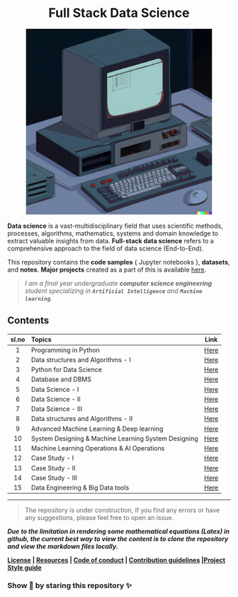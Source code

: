<h1 align="center">Full Stack Data Science</h1>

<p align="center">
    <a href="https://github.com/kannanjayachandran/Full-Stack-Data-Science"><img src="Logo.png" alt="Logo" height=420></a>
</p>

**Data science** is a vast-multidisciplinary field that uses scientific methods, processes, algorithms, mathematics, systems and domain knowledge to extract valuable insights from data. **Full-stack data science** refers to a comprehensive approach to the field of data science (End-to-End).

This repository contains the **code samples** { Jupyter notebooks }, **datasets**, and **notes**. **Major projects** created as a part of this is available [here](./Major_Projects.md).

> _I am a final year undergraduate **computer science engineering** student specializing in **`Artificial Intelligence`** and **`Machine learning`**._

## Contents

| sl.no | Topics                              |                               Link                                |
| :---: | :---------------------------------- | :---------------------------------------------------------------: |
|   1   | Programming in Python               | [Here](./01.%20Introduction%20to%20Programming%20&%20Python/Readme.md) |
|   2   | Data structures and Algorithms - I  |   [Here](./02.%20Data%20structures%20and%20Algorithms%20-%20I/)   |
|   3   | Python for Data Science |                [Here](./03.%20Python%20for%20Data%20Science/Readme.md)  |
|   4   | Database and DBMS                          |                     [Here](./04.%20Database%20&%20DBMS/)   |
|   5   | Data Science - I                    |                  [Here](./05.%20Data_Science-I/)                  |
|   6   | Data Science - II                   |                 [Here](./06.%20Data_Science-II/Readme.md)         |
|   7   | Data Science - III                  |                 [Here](./07.%20Data_Science-III/)                 |
|   8   | Data structures and Algorithms - II |  [Here](./08.%20Data%20structures%20and%20Algorithms%20-%20II/)   |
|   9   | Advanced Machine Learning  & Deep learning         |               [Here](./09.%20Adv%20Machine%20Learning%20&%20Deep%20Learning/Readme.md)               |
|  10   | System Designing & Machine Learning System Designing   |        [Here](./10.%20System%20Design%20&%20ML%20System%20Design/)                       |
|  11   | Machine Learning Operations & AI Operations |           [Here](./11.%20MlOps%20&%20AIOps/Readme.md)           |
|  12   | Case Study - I                      |                 [Here](./12.%20Case%20Studies-I/)                 |
|  13   | Case Study - II                     |                [Here](./13.%20Case%20Studies-II/)                 |
|  14   | Case Study - III                    |                [Here](./14.%20Case%20Studies-III/)                |
|  15   | Data Engineering & Big Data tools                      |      [Here](./15.%20Data%20Engineering%20and%20Big%20Data%20tools/Readme.md)       |

---

> The repository is under construction, If you find any errors or have any suggestions, please feel free to open an issue. 

_**Due to the limitation in rendering some mathematical equations (Latex) in github, the current best way to view the content is to clone the repository and view the markdown files locally.**_

**[License](LICENSE) | [Resources](Resources.md) | [Code of conduct](CODE_OF_CONDUCT.md) | [Contribution guidelines](CONTRIBUTING.md) |[Project Style guide](Style_Guide.md)**

### Show 💖 by staring this repository ✨ 
